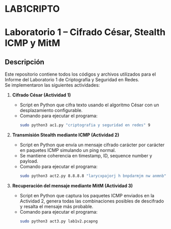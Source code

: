 # LAB1CRIPTO

# Laboratorio 1 – Cifrado César, Stealth ICMP y MitM

## Descripción
Este repositorio contiene todos los códigos y archivos utilizados para el Informe del Laboratorio 1 de Criptografía y Seguridad en Redes.  
Se implementaron las siguientes actividades:

1. **Cifrado César (Actividad 1)**  
   - Script en Python que cifra texto usando el algoritmo César con un desplazamiento configurable.  
   - Comando para ejecutar el programa:  
     ```bash
     sudo python3 ac1.py "criptografia y seguridad en redes" 9
     ```

2. **Transmisión Stealth mediante ICMP (Actividad 2)**  
   - Script en Python que envía un mensaje cifrado carácter por carácter en paquetes ICMP simulando un ping normal.  
   - Se mantiene coherencia en timestamp, ID, sequence number y payload.  
   - Comando para ejecutar el programa:  
     ```bash
     sudo python3 act2.py 8.8.8.8 "larycxpajorj h bnpdarmjm nw anmnb"
     ```

3. **Recuperación del mensaje mediante MitM (Actividad 3)**  
   - Script en Python que captura los paquetes ICMP enviados en la Actividad 2, genera todas las combinaciones posibles de descifrado y resalta el mensaje más probable.  
   - Comando para ejecutar el programa:  
     ```bash
     sudo python3 act3.py lab1v2.pcapng
     ```



